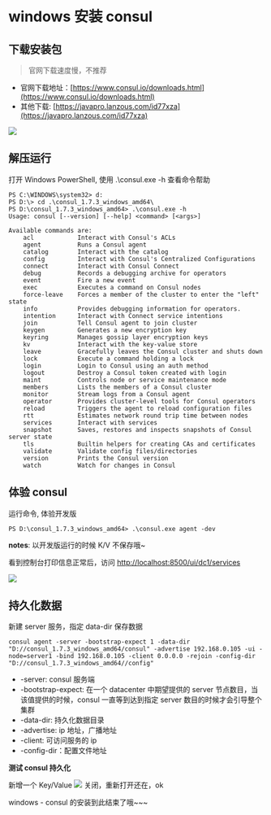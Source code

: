 # windows 安装 consul  

## 下载安装包

> 官网下载速度慢，不推荐

* 官网下载地址：[https://www.consul.io/downloads.html](https://www.consul.io/downloads.html)
* 其他下载: [https://javapro.lanzous.com/id77xza](https://javapro.lanzous.com/id77xza)

![](https://cdn.nlark.com/yuque/0/2020/png/631242/1590940253419-28fe74de-74b2-4a49-92cf-0dcd97d462e8.png#align=left&display=inline&height=460&margin=%5Bobject%20Object%5D&originHeight=460&originWidth=1437&size=0&status=done&style=none&width=1437)

## 解压运行

打开 Windows PowerShell, 使用 .\consul.exe -h 查看命令帮助

```
PS C:\WINDOWS\system32> d:
PS D:\> cd .\consul_1.7.3_windows_amd64\
PS D:\consul_1.7.3_windows_amd64> .\consul.exe -h
Usage: consul [--version] [--help] <command> [<args>]

Available commands are:
    acl            Interact with Consul's ACLs
    agent          Runs a Consul agent
    catalog        Interact with the catalog
    config         Interact with Consul's Centralized Configurations
    connect        Interact with Consul Connect
    debug          Records a debugging archive for operators
    event          Fire a new event
    exec           Executes a command on Consul nodes
    force-leave    Forces a member of the cluster to enter the "left" state
    info           Provides debugging information for operators.
    intention      Interact with Connect service intentions
    join           Tell Consul agent to join cluster
    keygen         Generates a new encryption key
    keyring        Manages gossip layer encryption keys
    kv             Interact with the key-value store
    leave          Gracefully leaves the Consul cluster and shuts down
    lock           Execute a command holding a lock
    login          Login to Consul using an auth method
    logout         Destroy a Consul token created with login
    maint          Controls node or service maintenance mode
    members        Lists the members of a Consul cluster
    monitor        Stream logs from a Consul agent
    operator       Provides cluster-level tools for Consul operators
    reload         Triggers the agent to reload configuration files
    rtt            Estimates network round trip time between nodes
    services       Interact with services
    snapshot       Saves, restores and inspects snapshots of Consul server state
    tls            Builtin helpers for creating CAs and certificates
    validate       Validate config files/directories
    version        Prints the Consul version
    watch          Watch for changes in Consul
```

## 体验 consul

运行命令, 体验开发版

```
PS D:\consul_1.7.3_windows_amd64> .\consul.exe agent -dev
```

**notes**: 以开发版运行的时候 K/V 不保存哦~

看到控制台打印信息正常后，访问 [http://localhost:8500/ui/dc1/services](http://localhost:8500/ui/dc1/services)

![](https://cdn.nlark.com/yuque/0/2020/png/631242/1590940253422-e2333cab-f439-4662-9bb2-4e53aa075048.png#align=left&display=inline&height=947&margin=%5Bobject%20Object%5D&originHeight=947&originWidth=1920&size=0&status=done&style=none&width=1920)

## 持久化数据

新建 server 服务，指定 data-dir 保存数据

```
consul agent -server -bootstrap-expect 1 -data-dir "D://consul_1.7.3_windows_amd64/consul" -advertise 192.168.0.105 -ui -node=server1 -bind 192.168.0.105 -client 0.0.0.0 -rejoin -config-dir "D://consul_1.7.3_windows_amd64//config"
```

* -server: consul 服务端
* -bootstrap-expect: 在一个 datacenter 中期望提供的 server 节点数目，当该值提供的时候，consul 一直等到达到指定 server 数目的时候才会引导整个集群
* -data-dir: 持久化数据目录
* -advertise: ip 地址，广播地址
* -client: 可访问服务的 ip
* -config-dir：配置文件地址

**测试 consul 持久化**

新增一个 Key/Value
![](https://cdn.nlark.com/yuque/0/2020/png/631242/1590940253659-708600d7-df36-4075-b3d9-deee587c32b7.png#align=left&display=inline&height=735&margin=%5Bobject%20Object%5D&originHeight=735&originWidth=1357&size=0&status=done&style=none&width=1357)
关闭，重新打开还在，ok

windows - consul 的安装到此结束了哦~~~
